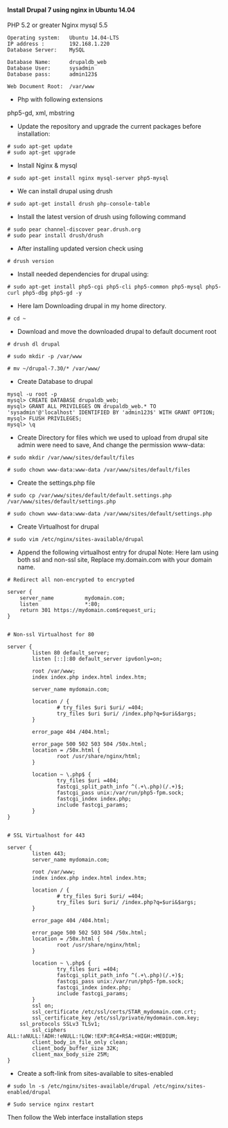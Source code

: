 #### Install Drupal 7 using nginx in Ubuntu 14.04

PHP 5.2 or greater
Nginx 
mysql 5.5

```
Operating system:	Ubuntu 14.04-LTS
IP address :		192.168.1.220
Database Server:	MySQL

Database Name:		drupaldb_web
Database User:		sysadmin
Database pass:		admin123$

Web Document Root:	/var/www
```
 
* Php with following extensions

php5-gd, xml, mbstring

* Update the repository and upgrade the current packages before installation:


```
# sudo apt-get update
# sudo apt-get upgrade
```

* Install Nginx & mysql


```
# sudo apt-get install nginx mysql-server php5-mysql
```

* We can install drupal using drush

```
# sudo apt-get install drush php-console-table
```

* Install the latest version of drush using following command


```
# sudo pear channel-discover pear.drush.org
# sudo pear install drush/drush
```

* After installing updated version check using 

```
# drush version
```

* Install needed dependencies for drupal using:

```
# sudo apt-get install php5-cgi php5-cli php5-common php5-mysql php5-curl php5-dbg php5-gd -y
```

* Here Iam Downloading drupal in my home directory.


```
# cd ~
```

* Download and move the downloaded drupal to default document root

```
# drush dl drupal

# sudo mkdir -p /var/www

# mv ~/drupal-7.30/* /var/www/
```

* Create Database to drupal

```
mysql -u root -p
mysql> CREATE DATABASE drupaldb_web;
mysql> GRANT ALL PRIVILEGES ON drupaldb_web.* TO 'sysadmin'@'localhost' IDENTIFIED BY 'admin123$' WITH GRANT OPTION;
mysql> FLUSH PRIVILEGES;
mysql> \q
```

* Create Directory for files which we used to upload from drupal site admin were need to save, And change the permission www-data:
 
```
# sudo mkdir /var/www/sites/default/files

# sudo chown www-data:www-data /var/www/sites/default/files
```

* Create the settings.php file


```
# sudo cp /var/www/sites/default/default.settings.php /var/www/sites/default/settings.php

# sudo chown www-data:www-data /var/www/sites/default/settings.php
```

* Create Virtualhost for drupal

```
# sudo vim /etc/nginx/sites-available/drupal
```

* Append the following virtualhost entry for drupal
  Note: Here Iam using both ssl and non-ssl site, Replace my.domain.com with your domain name.
 

```
# Redirect all non-encrypted to encrypted

server {
    server_name          mydomain.com;
    listen               *:80;
    return 301 https://mydomain.com$request_uri;
}


# Non-ssl Virtualhost for 80

server {
        listen 80 default_server;
        listen [::]:80 default_server ipv6only=on;

        root /var/www;
        index index.php index.html index.htm;

        server_name mydomain.com;

        location / {
                # try_files $uri $uri/ =404;
                try_files $uri $uri/ /index.php?q=$uri&$args;
        }

        error_page 404 /404.html;

        error_page 500 502 503 504 /50x.html;
        location = /50x.html {
                root /usr/share/nginx/html;
        }

        location ~ \.php$ {
                try_files $uri =404;
                fastcgi_split_path_info ^(.+\.php)(/.+)$;
                fastcgi_pass unix:/var/run/php5-fpm.sock;
                fastcgi_index index.php;
                include fastcgi_params;
        }
}


# SSL Virtualhost for 443

server {
        listen 443;
        server_name mydomain.com;

        root /var/www;
        index index.php index.html index.htm;

        location / {
                # try_files $uri $uri/ =404;
                try_files $uri $uri/ /index.php?q=$uri&$args;
        }

        error_page 404 /404.html;

        error_page 500 502 503 504 /50x.html;
        location = /50x.html {
                root /usr/share/nginx/html;
        }

        location ~ \.php$ {
                try_files $uri =404;
                fastcgi_split_path_info ^(.+\.php)(/.+)$;
                fastcgi_pass unix:/var/run/php5-fpm.sock;
                fastcgi_index index.php;
                include fastcgi_params;
        }
        ssl on;
        ssl_certificate /etc/ssl/certs/STAR_mydomain.com.crt;
        ssl_certificate_key /etc/ssl/private/mydomain.com.key;
	ssl_protocols SSLv3 TLSv1;
        ssl_ciphers ALL:!aNULL:!ADH:!eNULL:!LOW:!EXP:RC4+RSA:+HIGH:+MEDIUM;
        client_body_in_file_only clean;
        client_body_buffer_size 32K;
        client_max_body_size 25M;
}

```

* Create a soft-link from sites-available to sites-enabled

```
# sudo ln -s /etc/nginx/sites-available/drupal /etc/nginx/sites-enabled/drupal

# Sudo service nginx restart
```

Then follow the Web interface installation steps

